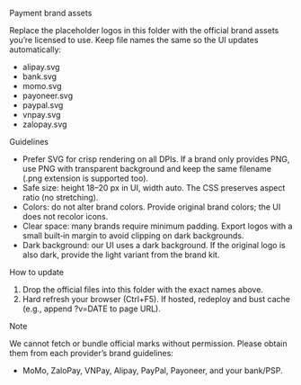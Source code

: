 Payment brand assets

Replace the placeholder logos in this folder with the official brand assets you’re licensed to use. Keep file names the same so the UI updates automatically:

- alipay.svg
- bank.svg
- momo.svg
- payoneer.svg
- paypal.svg
- vnpay.svg
- zalopay.svg

Guidelines

- Prefer SVG for crisp rendering on all DPIs. If a brand only provides PNG, use PNG with transparent background and keep the same filename (.png extension is supported too).
- Safe size: height 18–20 px in UI, width auto. The CSS preserves aspect ratio (no stretching).
- Colors: do not alter brand colors. Provide original brand colors; the UI does not recolor icons.
- Clear space: many brands require minimum padding. Export logos with a small built‑in margin to avoid clipping on dark backgrounds.
- Dark background: our UI uses a dark background. If the original logo is also dark, provide the light variant from the brand kit.

How to update

1) Drop the official files into this folder with the exact names above.
2) Hard refresh your browser (Ctrl+F5). If hosted, redeploy and bust cache (e.g., append ?v=DATE to page URL).

Note

We cannot fetch or bundle official marks without permission. Please obtain them from each provider’s brand guidelines:
- MoMo, ZaloPay, VNPay, Alipay, PayPal, Payoneer, and your bank/PSP.

